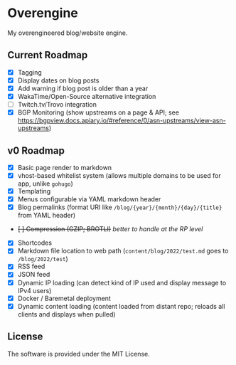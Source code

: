 # Overengine

My overengineered blog/website engine.

## Current Roadmap

 - [x] Tagging
 - [x] Display dates on blog posts
 - [x] Add warning if blog post is older than a year
 - [x] WakaTime/Open-Source alternative integration
 - [ ] Twitch.tv/Trovo integration
 - [x] BGP Monitoring (show upstreams on a page & API; see https://bgpview.docs.apiary.io/#reference/0/asn-upstreams/view-asn-upstreams)

## v0 Roadmap

 - [x] Basic page render to markdown
 - [x] vhost-based whitelist system (allows multiple domains to be used for app, unlike `gohugo`)
 - [x] Templating
 - [x] Menus configurable via YAML markdown header
 - [x] Blog permalinks (format URI like `/blog/{year}/{month}/{day}/{title}` from YAML header)
 - ~~[ ] Compression (GZIP; BROTLI)~~ *better to handle at the RP level*
 - [x] Shortcodes
 - [x] Markdown file location to web path (`content/blog/2022/test.md` goes to `/blog/2022/test`)
 - [x] RSS feed
 - [x] JSON feed
 - [x] Dynamic IP loading (can detect kind of IP used and display message to IPv4 users)
 - [X] Docker / Baremetal deployment
 - [x] Dynamic content loading (content loaded from distant repo; reloads all clients and displays when pulled)

## License

The software is provided under the MIT License.
